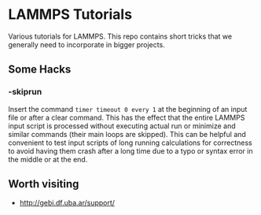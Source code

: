 # LAMMPS Tutorials

Various tutorials for LAMMPS. This repo contains short tricks that we generally need to incorporate in bigger projects.


## Some Hacks

### -skiprun

Insert the command `timer timeout 0 every 1` at the beginning of an input file or after a clear command. This has the effect that the entire LAMMPS input script is processed without executing actual run or minimize and similar commands (their main loops are skipped). This can be helpful and convenient to test input scripts of long running calculations for correctness to avoid having them crash after a long time due to a typo or syntax error in the middle or at the end.

## Worth visiting
* http://gebi.df.uba.ar/support/

